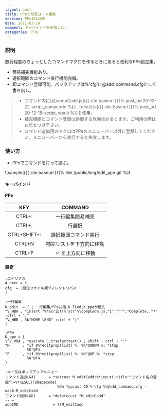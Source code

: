 ```yaml
---
layout: post
title: PPeで簡易コード編集
version: PPx181以降
date: 2021-03-30
comment: キーバインドを追加した。
categories: PPe
---
```

### 説明
数行程度のちょっとしたコマンドマクロを作るときにあると便利なPPe設定集。
- 簡易補完機能あり。
- 選択範囲のコマンド実行機能完備。
- 即コマンド登録可能。バックアップは%'cfg'に@add\_command.cfgとして書き出し。

> - コマンド内には[compCode.js]({{ site.baseurl }}{% post_url 20-12-22-script_compcode %})、[result.js]({{ site.baseurl }}{% post_url 20-12-18-script_result %})を使用。
> - 補完機能とコマンド登録は誤爆する危険性があります。ご利用の際はお気をつけ下さい。
> - コマンド追加用のマクロはPPeのメニューバー以外に登録してください。メニューバーから実行すると失敗します。

### 使い方
- PPeでコマンドを打って遊ぶ。<BR>

![sample]({{ site.baseurl }}{% link /public/img/edit_ppe.gif %})

#### キーバインド
**PPe**

| KEY | COMMAND |
|:-:|:-:|
| CTRL+: | 一行編集簡易補完 |
| CTRL+; | 行選択 |
| CTRL+SHIFT+: | 選択範囲コマンド実行 |
| CTRL+N | 補完リストを下方向に移動 |
| CTRL+P | 〃        を上方向に移動 |

#### 設定
```clean
;エイリアス
A_exec = {
cfg  = ;設定ファイル親ディレクトリパス
}

;一行編集
K_edit  = { ; 一行編集/PPe共用,K_lied,K_ppeが優先
^V_HBA , *insert "%*script(%'scr'%\compCode.js,"i","""","Complete..")"  ;ctrl + ":"
^V_HBB , %k"HOME \END" ;ctrl + ";"
}

;PPe
K_ppe = {
\^V_HBA , *execute C,%*selecttext() ; shift + ctrl + ":"
^N      , *if 0%*editprop(list) %: %K"@DOWN %: *stop
          %K"@F4
^P      , *if 0%*editprop(list) %: %K"@UP %: *stop
          %K"@F4
}

;キー又はポップアップメニュー
コマンド追加(&A)      = *setcust M_editCadd:%*input(-title:"コマンド名の登録")=%*RESULT(shapecode)
                        %On *ppcust CD %'cfg'%\@add_command.cfg -mask:M_editCadd
コマンド削除(&D)      = *deletecust "M_editCadd"
-- =
addCMD                = ??M_editCadd
```


